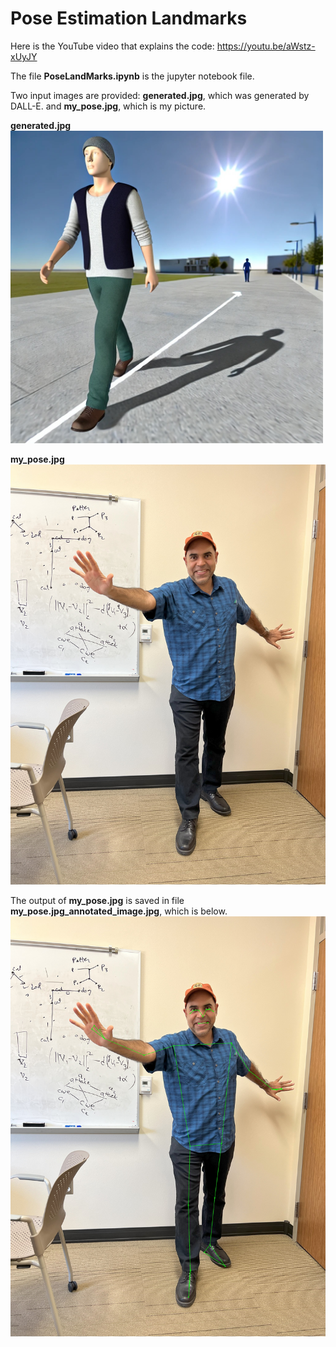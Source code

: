 # Pose Estimation Landmarks
Here is the YouTube video that explains the code: https://youtu.be/aWstz-xUyJY

The file **PoseLandMarks.ipynb** is the jupyter notebook file. 

Two input images are provided: **generated.jpg**, which was generated by DALL-E. and **my_pose.jpg**, which is my picture.

**generated.jpg**
<img src="https://github.com/mshossain/Pose_Estimation/blob/main/generated.jpg" width="500">

**my_pose.jpg**
![alt text](https://github.com/mshossain/Pose_Estimation/blob/main/my_pose.jpg)

The output of **my_pose.jpg** is saved in file **my_pose.jpg_annotated_image.jpg**, which is below.
![alt text](https://github.com/mshossain/Pose_Estimation/blob/main/my_pose.jpg_annotated_image.jpg)
